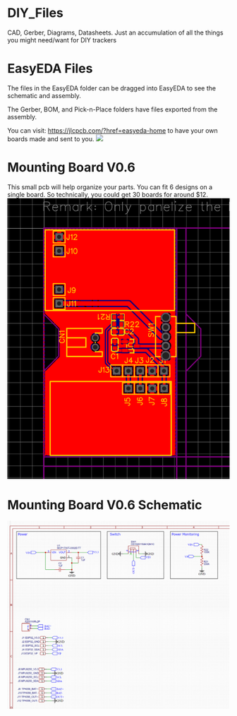 # DIY_Files
CAD, Gerber, Diagrams, Datasheets. Just an accumulation of all the things you might need/want for DIY trackers

# EasyEDA Files

The files in the EasyEDA folder can be dragged into EasyEDA to see the schematic and assembly.

The Gerber, BOM, and Pick-n-Place folders have files exported from the assembly.

You can visit: https://jlcpcb.com/?href=easyeda-home to have your own boards made and sent to you.
![](Images/mountingBoard_v0.6.png)

# Mounting Board V0.6
This small pcb will help organize your parts. You can fit 6 designs on a single board. So technically, you could get 30 boards for around $12.
![](Images/mountingBoard_v0.6_pcb.png)

# Mounting Board V0.6 Schematic
![](Images/mountingBoard_v0.6_schematic.png)
